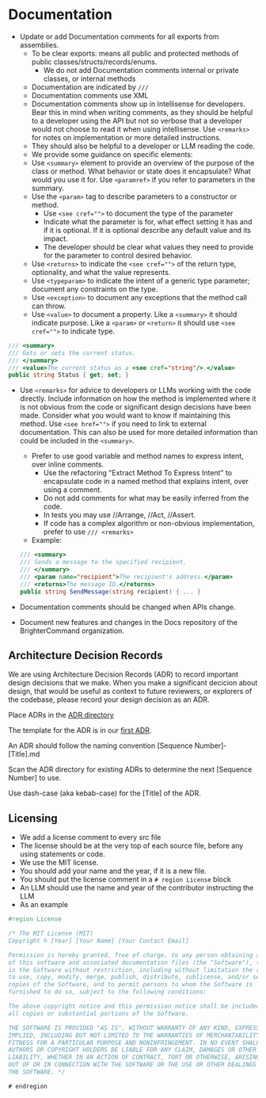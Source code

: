 # Documentation

- Update or add Documentation comments for all exports from assemblies.
  - To be clear exports: means all public and protected methods of public classes/structs/records/enums.
    - We do not add Documentation comments internal or private classes, or internal methods
  - Documentation are indicated by `///`
  - Documentation comments use XML
  - Documentation comments show up in Intellisense for developers. Bear this in mind when writing comments, as they should be helpful to a developer using the API but not so verbose that a developer would not choose to read it when using intellisense. Use `<remarks>` for notes on implementation or more detailed instructions.
  - They should also be helpful to a developer or LLM reading the code.
  - We provide some guidance on specific elements:
  - Use `<summary>` element to provide an overview of the purpose of the class or method. What behavior or state does it encapsulate? What would you use it for. Use `<paramref>` if you refer to parameters in the summary.
  - Use the `<param>` tag to describe parameters to a constructor or method.
    - Use `<see cref="">` to document the type of the parameter
    - Indicate what the parameter is for, what effect setting it has and if it is optional. If it is optional describe any default value and its impact.
    - The developer should be clear what values they need to provide for the parameter to control desired behavior.
  - Use `<returns>` to indicate the `<see cref="">` of the return type, optionality, and what the value represents.
  - Use `<typeparam>` to indicate the intent of a generic type parameter; document any constraints on the type.
  - Use `<exception>` to document any exceptions that the method call can throw.
  - Use `<value>` to document a property. Like a `<summary>` it should indicate purpose. Like a `<param>` or `<return>` it should use `<see cref="">` to indicate type.

```csharp
/// <summary>
/// Gets or sets the current status.
/// </summary>
/// <value>The current status as a <see cref="string"/>.</value>
public string Status { get; set; }
```

- Use `<remarks>` for advice to developers or LLMs working with the code directly. Include information on how the method is implemented where it is not obvious from the code or significant design decisions have been made. Consider what you would want to know if maintaining this method. Use `<see href="">` if you need to link to external documentation.  This can also be used for more detailed information than could be included in the `<summary>`.
  - Prefer to use good variable and method names to express intent, over inline comments.
    - Use the refactoring "Extract Method To Express Intent" to encapsulate code in a named method that explains intent, over using a comment.
    - Do not add comments for what may be easily inferred from the code.
    - In tests you may use //Arrange, //Act, //Assert.
    - If code has a complex algorithm or non-obvious implementation, prefer to use `/// <remarks>`
  - Example:

  ```csharp
  /// <summary>
  /// Sends a message to the specified recipient.
  /// </summary>
  /// <param name="recipient">The recipient's address.</param>
  /// <returns>The message ID.</returns>
  public string SendMessage(string recipient) { ... }
  ```  

- Documentation comments should be changed when APIs change.  
- Document new features and changes in the Docs repository of the BrighterCommand organization.

## Architecture Decision Records

We are using Architecture Decision Records (ADR) to record important design decisions that we make. When you make a significant decicion about design, that would be useful as context to future reviewers, or explorers of the codebase, please record your design decision as an ADR.

Place ADRs in the [ADR directory](../adr) 

The template for the ADR is in our [first ADR](../adr/0001-record-architecture-decisions.md).

An ADR should follow the naming convention [Sequence Number]-[Title].md

Scan the ADR directory for existing ADRs to determine the next [Sequence Number] to use.

Use dash-case (aka kebab-case) for the [Title] of the ADR.

## Licensing

- We add a license comment to every src file
- The license should be at the very top of each source file, before any using statements or code.
- We use the MIT license.
- You should add your name and the year, if it is a new file.
- You should put the license comment in a `# region License` block
- An LLM should use the name and year of the contributor instructing the LLM
- As an example

```csharp
#region License

/* The MIT License (MIT)
Copyright © [Year] [Your Name] [Your Contact Email]

Permission is hereby granted, free of charge, to any person obtaining a copy
of this software and associated documentation files (the "Software"), to deal
in the Software without restriction, including without limitation the rights
to use, copy, modify, merge, publish, distribute, sublicense, and/or sell
copies of the Software, and to permit persons to whom the Software is
furnished to do so, subject to the following conditions:

The above copyright notice and this permission notice shall be included in
all copies or substantial portions of the Software.

THE SOFTWARE IS PROVIDED "AS IS", WITHOUT WARRANTY OF ANY KIND, EXPRESS OR
IMPLIED, INCLUDING BUT NOT LIMITED TO THE WARRANTIES OF MERCHANTABILITY,
FITNESS FOR A PARTICULAR PURPOSE AND NONINFRINGEMENT. IN NO EVENT SHALL THE
AUTHORS OR COPYRIGHT HOLDERS BE LIABLE FOR ANY CLAIM, DAMAGES OR OTHER
LIABILITY, WHETHER IN AN ACTION OF CONTRACT, TORT OR OTHERWISE, ARISING FROM,
OUT OF OR IN CONNECTION WITH THE SOFTWARE OR THE USE OR OTHER DEALINGS IN
THE SOFTWARE. */

# endregion
```